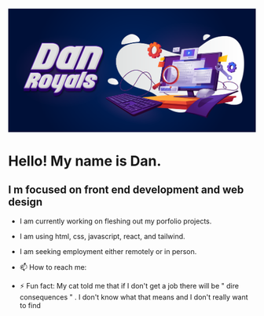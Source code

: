 ![Banner](Banner.png)


# Hello! My name is Dan. 

## I m focused on front end development and web design

- I am currently working on fleshing out my porfolio projects.
- I am using html, css, javascript, react, and tailwind. 
- I am seeking employment either remotely or in person. 

- 📫 How to reach me: 

- ⚡ Fun fact: My cat told me that if I don't get a job there will be " dire consequences " . I don't know what that means and I don't really want to find 
